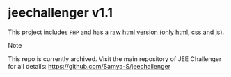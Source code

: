 # jeechallenger v1.1

This project includes `PHP` and has a [raw html version (only html, css and js)](https://github.com/Samya-S/jeechallenger-v1.2).

> [!NOTE]
> This repo is currently archived. Visit the main repository of JEE Challenger for all details: https://github.com/Samya-S/jeechallenger
